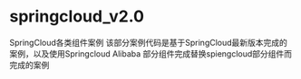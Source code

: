 # springcloud_v2.0
SpringCloud各类组件案例
该部分案例代码是基于SpringCloud最新版本完成的案例，以及使用Springcloud Alibaba 部分组件完成替换spiengcloud部分组件而完成的案例
